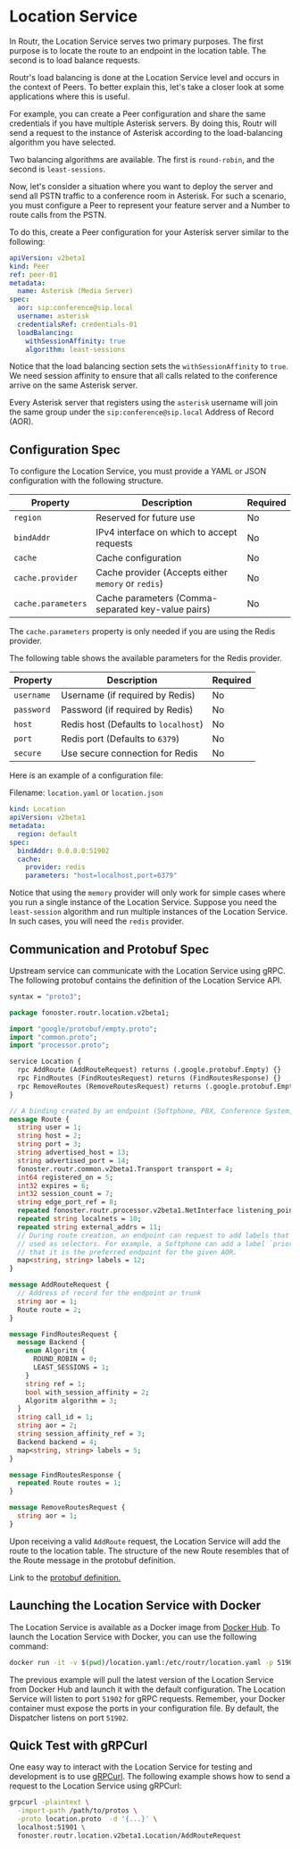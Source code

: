 # Location Service

In Routr, the Location Service serves two primary purposes. The first purpose is to locate the route to an endpoint in the location table. The second is to load balance requests.

Routr's load balancing is done at the Location Service level and occurs in the context of Peers. To better explain this, let's take a closer look at some applications where this is useful.

For example, you can create a Peer configuration and share the same credentials if you have multiple Asterisk servers. By doing this, Routr will send a request to the instance of Asterisk according to the load-balancing algorithm you have selected.

Two balancing algorithms are available. The first is `round-robin`, and the second is `least-sessions`.

Now, let's consider a situation where you want to deploy the server and send all PSTN traffic to a conference room in Asterisk. For such a scenario, you must configure a Peer to represent your feature server and a Number to route calls from the PSTN.

To do this, create a Peer configuration for your Asterisk server similar to the following:

```yaml
apiVersion: v2beta1
kind: Peer
ref: peer-01
metadata:
  name: Asterisk (Media Server)
spec:
  aor: sip:conference@sip.local
  username: asterisk
  credentialsRef: credentials-01
  loadBalancing:
    withSessionAffinity: true
    algorithm: least-sessions
```

Notice that the load balancing section sets the `withSessionAffinity` to `true`. We need session affinity to ensure that all calls related to the conference arrive on the same Asterisk server. 

Every Asterisk server that registers using the `asterisk` username will join the same group under the `sip:conference@sip.local` Address of Record (AOR).

## Configuration Spec

To configure the Location Service, you must provide a YAML or JSON configuration with the following structure.

| Property           | Description                                         | Required |
|--------------------|-----------------------------------------------------|----------|
| `region`           | Reserved for future use                             | No       |
| `bindAddr`         | IPv4 interface on which to accept requests          | No       |
| `cache`            | Cache configuration                                 | No       |
| `cache.provider`   | Cache provider (Accepts either `memory` or `redis`) | No       |
| `cache.parameters` | Cache parameters (Comma-separated key-value pairs)  | No       |

The `cache.parameters` property is only needed if you are using the Redis provider. 

The following table shows the available parameters for the Redis provider.

| Property   | Description                         | Required |
|------------|-------------------------------------|----------|
| `username` | Username (if required by Redis)     | No       |
| `password` | Password (if required by Redis)     | No       |
| `host`     | Redis host (Defaults to `localhost`)| No       |
| `port`     | Redis port (Defaults to `6379`)     | No       |
| `secure`   | Use secure connection for Redis     | No       |

Here is an example of a configuration file:

Filename: `location.yaml` or `location.json`

```yaml
kind: Location
apiVersion: v2beta1
metadata:
  region: default
spec:
  bindAddr: 0.0.0.0:51902
  cache:
    provider: redis
    parameters: "host=localhost,port=6379"
```

Notice that using the `memory` provider will only work for simple cases where you run a single instance of the Location Service. Suppose you need the `least-session` algorithm and run multiple instances of the Location Service. In such cases, you will need the `redis` provider.

## Communication and Protobuf Spec

Upstream service can communicate with the Location Service using gRPC. The following protobuf contains the definition of the Location Service API.

```protobuf
syntax = "proto3";

package fonoster.routr.location.v2beta1;

import "google/protobuf/empty.proto";
import "common.proto";
import "processor.proto";

service Location {
  rpc AddRoute (AddRouteRequest) returns (.google.protobuf.Empty) {}
  rpc FindRoutes (FindRoutesRequest) returns (FindRoutesResponse) {}
  rpc RemoveRoutes (RemoveRoutesRequest) returns (.google.protobuf.Empty) {}
}

// A binding created by an endpoint (Softphone, PBX, Conference System, etc.)
message Route {
  string user = 1;
  string host = 2;
  string port = 3;
  string advertised_host = 13;
  string advertised_port = 14;
  fonoster.routr.common.v2beta1.Transport transport = 4;
  int64 registered_on = 5;
  int32 expires = 6;
  int32 session_count = 7;
  string edge_port_ref = 8;
  repeated fonoster.routr.processor.v2beta1.NetInterface listening_points = 9;
  repeated string localnets = 10;
  repeated string external_addrs = 11;
  // During route creation, an endpoint can request to add labels that can later be
  // used as selectors. For example, a Softphone can add a label `priority=1` to indicate
  // that it is the preferred endpoint for the given AOR.
  map<string, string> labels = 12;
}

message AddRouteRequest {
  // Address of record for the endpoint or trunk
  string aor = 1;
  Route route = 2;
}

message FindRoutesRequest {
  message Backend {
    enum Algoritm {
      ROUND_ROBIN = 0;
      LEAST_SESSIONS = 1;
    }
    string ref = 1;
    bool with_session_affinity = 2;
    Algoritm algorithm = 3;
  }
  string call_id = 1;
  string aor = 2;
  string session_affinity_ref = 3;
  Backend backend = 4;
  map<string, string> labels = 5;
}

message FindRoutesResponse {
  repeated Route routes = 1;
}

message RemoveRoutesRequest {
  string aor = 1;
}
```

Upon receiving a valid `AddRoute` request, the Location Service will add the route to the location table. The structure of the new Route resembles that of the Route message in the protobuf definition.

Link to the [protobuf definition.](https://github.com/fonoster/routr/blob/main/mods/common/src/protos/location.proto)

## Launching the Location Service with Docker

The Location Service is available as a Docker image from [Docker Hub](https://hub.docker.com/r/fonoster/routr-location). To launch the Location Service with Docker, you can use the following command:

```bash
docker run -it -v $(pwd)/location.yaml:/etc/routr/location.yaml -p 51902:51902 fonoster/routr-location
```

The previous example will pull the latest version of the Location Service from Docker Hub and launch it with the default configuration. The Location Service will listen to port `51902` for gRPC requests. Remember, your Docker container must expose the ports in your configuration file. By default, the Dispatcher listens on port `51902`.

## Quick Test with gRPCurl

One easy way to interact with the Location Service for testing and development is to use [gRPCurl](https://github.com/fullstorydev/grpcurl). The following example shows how to send a request to the Location Service using gRPCurl:

```bash
grpcurl -plaintext \
  -import-path /path/to/protos \
  -proto location.proto  -d '{...}' \
  localhost:51901 \
  fonoster.routr.location.v2beta1.Location/AddRouteRequest
```
